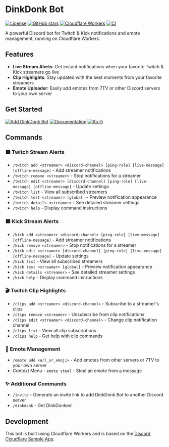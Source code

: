 # DinkDonk Bot
[![License](https://img.shields.io/github/license/svglol/dinkdonkbot)](LICENSE)
[![GitHub stars](https://img.shields.io/github/stars/svglol/dinkdonkbot?style=social)](https://github.com/svglol/dinkdonkbot/stargazers)
[![Cloudflare Workers](https://img.shields.io/badge/Cloudflare-Workers-F68212?logo=cloudflare)](https://workers.cloudflare.com)
[![CI](https://github.com/svglol/dinkdonkbot/actions/workflows/ci.yml/badge.svg)](https://github.com/svglol/dinkdonkbot/actions/workflows/ci.yml)

A powerful Discord bot for Twitch & Kick notifications and emote management, running on Cloudflare Workers.

## Features
- **Live Stream Alerts**: Get instant notifications when your favorite Twitch & Kick streamers go live
- **Clip Highlights**: Stay updated with the best moments from your favorite streamers
- **Emote Uploader**: Easily add emotes from 7TV or other Discord servers to your own server

## Get Started
[![Add DinkDonk Bot](https://img.shields.io/badge/Add%20to-Discord-5865F2?style=for-the-badge&logo=discord&logoColor=white)](https://discord.com/oauth2/authorize?client_id=1227866873220173824&permissions=8797166895104&scope=applications.commands+bot)
[![Documentation](https://img.shields.io/badge/Read-Documentation-blue?style=for-the-badge&logo=gitbook&logoColor=white)](https://svglol.github.io/dinkdonkbot/)
[![Ko-fi](https://img.shields.io/badge/Support%20us-fc4c58?style=for-the-badge&logo=ko-fi&logoColor=white)](https://ko-fi.com/svglol)


## Commands

### 🟪 Twitch Stream Alerts
- `/twitch add <streamer> <discord-channel> [ping-role] [live-message] [offline-message]` - Add streamer notifications
- `/twitch remove <streamer>` - Stop notifications for a streamer
- `/twitch edit <streamer> [discord-channel] [ping-role] [live-message] [offline-message]` - Update settings
- `/twitch list` - View all subscribed streamers
- `/twitch test <streamer> [global]` - Preview notification appearance
- `/twitch details <streamer>` - See detailed streamer settings
- `/twitch help` - Display command instructions

### 🟩 Kick Stream Alerts
- `/kick add <streamer> <discord-channel> [ping-role] [live-message] [offline-message]` - Add streamer notifications
- `/kick remove <streamer>` - Stop notifications for a streamer
- `/kick edit <streamer> [discord-channel] [ping-role] [live-message] [offline-message]` - Update settings
- `/kick list` - View all subscribed streamers
- `/kick test <streamer> [global]` - Preview notification appearance
- `/kick details <streamer>` - See detailed streamer settings
- `/kick help` - Display command instructions

### 🎬 Twitch Clip Highlights
- `/clips add <streamer> <discord-channel>` - Subscribe to a streamer's clips
- `/clips remove <streamer>` - Unsubscribe from clip notifications
- `/clips edit <streamer> <discord-channel>` - Change clip notification channel
- `/clips list` - View all clip subscriptions
- `/clips help` - Get help with clip commands

### 🥳 Emote Management
- `/emote add <url_or_emoji>` - Add emotes from other servers or 7TV to your own server
- Context Menu - `emote steal` - Steal an emote from a message

### ✨ Additional Commands
- `/invite` - Generate an invite link to add DinkDonk Bot to another Discord server
- `/dinkdonk` - Get DinkDonked

## Development
This bot is built using Cloudflare Workers and is based on the [Discord Cloudflare Sample App](https://github.com/discord/cloudflare-sample-app).
